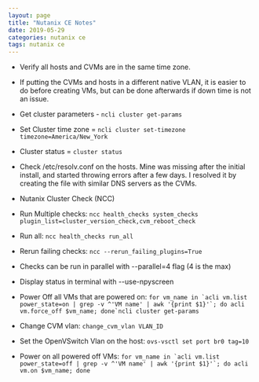 ```yaml
---
layout: page
title: "Nutanix CE Notes"
date: 2019-05-29
categories: nutanix ce
tags: nutanix ce
---
```


* Verify all hosts and CVMs are in the same time zone.
* If putting the CVMs and hosts in a different native VLAN, it is easier to do before creating VMs, but can be done afterwards if down time is not an issue.

* Get cluster parameters - ```ncli cluster get-params```
* Set Cluster time zone = ```ncli cluster set-timezone timezone=America/New_York```
* Cluster status = ```cluster status```

* Check /etc/resolv.conf on the hosts.  Mine was missing after the initial install, and started throwing errors after a few days.  I resolved it by creating the file with similar DNS servers as the CVMs.

* Nutanix Cluster Check (NCC)
* Run Multiple checks: ```ncc health_checks system_checks plugin_list=cluster_version_check,cvm_reboot_check```  
* Run all: ```ncc health_checks run_all```
* Rerun failing checks: ```ncc --rerun_failing_plugins=True```

* Checks can be run in parallel with --parallel=4 flag (4 is the max)
* Display status in terminal with --use-npyscreen

* Power Off all VMs that are powered on: ```for vm_name in `acli vm.list power_state=on | grep -v ^'VM name' | awk '{print $1}'`; do acli vm.force_off $vm_name; done`ncli cluster get-params```  

* Change CVM vlan: ```change_cvm_vlan VLAN_ID```
* Set the OpenVSwitch Vlan on the host: ```ovs-vsctl set port br0 tag=10```


* Power on all powered off VMs: ```for vm_name in `acli vm.list power_state=off | grep -v ^'VM name' | awk '{print $1}'`; do acli vm.on $vm_name; done```

